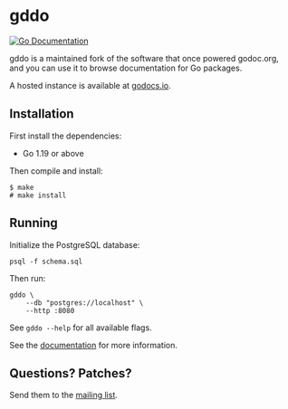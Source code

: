 # gddo

[![Go Documentation](https://godocs.io/git.sr.ht/~sircmpwn/gddo/cmd/gddo?status.svg)](https://godocs.io/git.sr.ht/~sircmpwn/gddo/cmd/gddo)

gddo is a maintained fork of the software that once powered godoc.org, and you
can use it to browse documentation for Go packages.

A hosted instance is available at [godocs.io](https://godocs.io).

## Installation

First install the dependencies:

- Go 1.19 or above

Then compile and install:

	$ make
	# make install

## Running

Initialize the PostgreSQL database:

	psql -f schema.sql

Then run:

	gddo \
		--db "postgres://localhost" \
		--http :8080

See `gddo --help` for all available flags.

See the [documentation](https://godocs.io/git.sr.ht/~sircmpwn/gddo/cmd/gddo) for
more information.

## Questions? Patches?

Send them to the [mailing list](https://lists.sr.ht/~sircmpwn/godocs.io).
